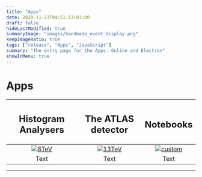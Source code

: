 ```yaml
---
title: "Apps"
date: 2020-11-23T04:51:13+01:00
draft: false
hideLastModified: true
summaryImage: "images/handmade_event_display.png"
keepImageRatio: true
tags: ["release", "Apps", "JavaScript"]
summary: "The entry page for the Apps: Online and Electron"
showInMenu: true
---
```


# Apps

| <h2><b>Histogram Analysers</b></h2> | <h2><b>The ATLAS detector</b></h2> | <h2><b>Notebooks</b></h2> |
| :---:        |          :---: | :---:        |
| [![8TeV](../../DataAndTools/pictures/handmade_WAnalysis.png)](ha13tev03-app.html) | [![13TeV](../../DataAndTools/pictures/handmade_externals_friends.png)](detector-app.html) | [![custom](../../DataAndTools/pictures/handmade_ZAnalysis_trans.png)](notebooks.html) |
| Text        | Text        | Text        |

---
